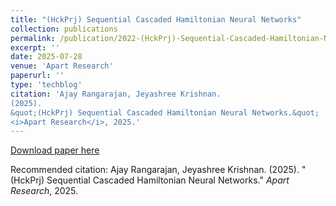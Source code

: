 ```yaml
---
title: "(HckPrj) Sequential Cascaded Hamiltonian Neural Networks"
collection: publications
permalink: /publication/2022-(HckPrj)-Sequential-Cascaded-Hamiltonian-Neural-Networks
excerpt: ''
date: 2025-07-28
venue: 'Apart Research'
paperurl: ''
type: 'techblog'
citation: 'Ajay Rangarajan, Jeyashree Krishnan.
(2025).
&quot;(HckPrj) Sequential Cascaded Hamiltonian Neural Networks.&quot;
<i>Apart Research</i>, 2025.'
---
```



[Download paper here](https://apartresearch.com)

Recommended citation: Ajay Rangarajan, Jeyashree Krishnan.
(2025).
&quot;(HckPrj) Sequential Cascaded Hamiltonian Neural Networks.&quot;
<i>Apart Research</i>, 2025.